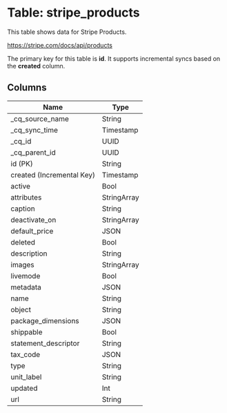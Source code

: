 # Table: stripe_products

This table shows data for Stripe Products.

https://stripe.com/docs/api/products

The primary key for this table is **id**.
It supports incremental syncs based on the **created** column.

## Columns

| Name          | Type          |
| ------------- | ------------- |
|_cq_source_name|String|
|_cq_sync_time|Timestamp|
|_cq_id|UUID|
|_cq_parent_id|UUID|
|id (PK)|String|
|created (Incremental Key)|Timestamp|
|active|Bool|
|attributes|StringArray|
|caption|String|
|deactivate_on|StringArray|
|default_price|JSON|
|deleted|Bool|
|description|String|
|images|StringArray|
|livemode|Bool|
|metadata|JSON|
|name|String|
|object|String|
|package_dimensions|JSON|
|shippable|Bool|
|statement_descriptor|String|
|tax_code|JSON|
|type|String|
|unit_label|String|
|updated|Int|
|url|String|